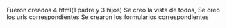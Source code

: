 Fueron creados 4 html(1 padre y 3 hijos)
Se creo la vista de todos,
Se creo los urls correspondientes
Se crearon los formularios correspondientes